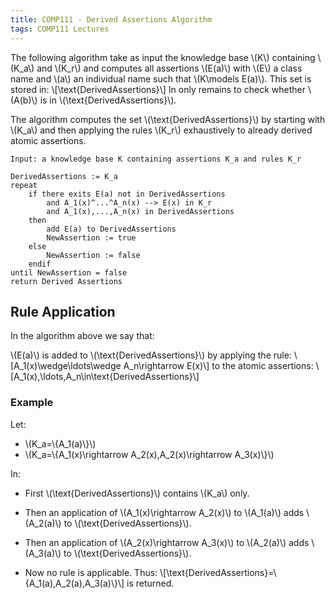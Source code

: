 ```yaml
---
title: COMP111 - Derived Assertions Algorithm
tags: COMP111 Lectures
---
```

The following algorithm take as input the knowledge base \\(K\\) containing \\(K_a\\) and \\(K_r\\) and computes all assertions \\(E(a)\\) with \\(E\\) a class name and \\(a\\) an individual name such that \\(K\\models E(a)\\). This set is stored in: \\[\\text{DerivedAssertions}\\] In only remains to check whether \\(A(b)\\) is in \\(\\text{DerivedAssertions}\\). 

The algorithm computes the set \\(\\text{DerivedAssertions}\\) by starting with \\(K_a\\) and then applying the rules \\(K_r\\) exhaustively to already derived atomic assertions.

```
Input: a knowledge base K containing assertions K_a and rules K_r
	
DerivedAssertions := K_a
repeat
	if there exits E(a) not in DerivedAssertions
		and A_1(x)^...^A_n(x) --> E(x) in K_r
		and A_1(x),...,A_n(x) in DerivedAssertions
	then 
		add E(a) to DerivedAssertions
		NewAssertion := true
	else 
		NewAssertion := false
	endif
until NewAssertion = false
return Derived Assertions
```

## Rule Application
In the algorithm above we say that:

\\(E(a)\\) is added to \\(\\text{DerivedAssertions}\\) by applying the rule:
\\[A_1(x)\\wedge\\ldots\\wedge A_n\\rightarrow E(x)\\]
to the atomic assertions:
\\[A_1(x),\\ldots,A_n\\in\\text{DerivedAssertions}\\]

### Example
Let:

* \\(K_a=\\{A_1(a)\\}\\)
* \\(K_a=\\{A_1(x)\\rightarrow A_2(x),A_2(x)\\rightarrow A_3(x)\\}\\)

In:

* First \\(\\text{DerivedAssertions}\\) contains \\(K_a\\) only.

* Then an application of \\(A_1(x)\\rightarrow A_2(x)\\) to \\(A_1(a)\\) adds \\(A_2(a)\\) to \\(\\text{DerivedAssertions}\\).

* Then an application of \\(A_2(x)\\rightarrow A_3(x)\\) to \\(A_2(a)\\) adds \\(A_3(a)\\) to \\(\\text{DerivedAssertions}\\).

* Now no rule is applicable. Thus:
\\[\\text{DerivedAssertions}=\\{A_1(a),A_2(a),A_3(a)\\}\\]
is returned.
